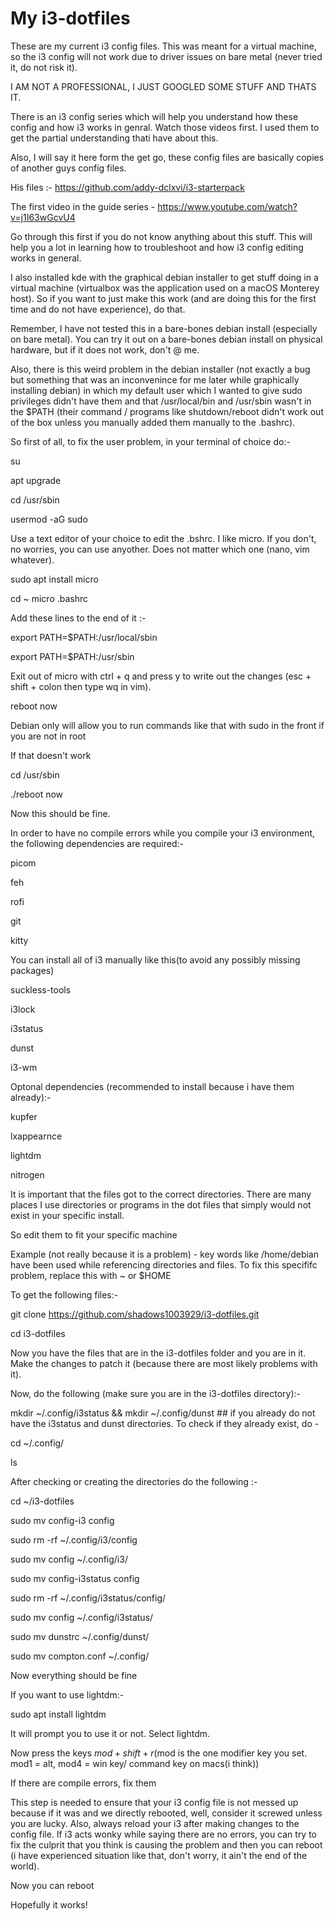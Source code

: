 # My i3-dotfiles

These are my current i3 config files. 
This was meant for a virtual machine, so the i3 config will not work due to driver issues on bare metal (never tried it, do not risk it).

I AM NOT A PROFESSIONAL, I JUST GOOGLED SOME STUFF AND THATS IT.

There is an i3 config series which will help you understand how these config and how i3 works in genral. Watch those videos first. 
I used them to get the partial understanding thati have about this.

Also, I will say it here form the get go, these config files are basically copies of another guys config files.

His files :- https://github.com/addy-dclxvi/i3-starterpack

The first video in the guide series - https://www.youtube.com/watch?v=j1I63wGcvU4

Go through this first if you do not know anything about this stuff. This will help you a lot in learning how to troubleshoot and how i3 config editing works in general.

I also installed kde with the graphical debian installer to get stuff doing in a virtual machine (virtualbox was the application used on a macOS Monterey host). 
So if you want to just make this work (and are doing this for the first time and do not have experience), do that.

Remember, I have not tested this in a bare-bones debian install (especially on bare metal). 
You can try it out on a bare-bones debian install on physical hardware, but if it does not work, don't @ me.

Also, there is this weird problem in the debian installer (not exactly a bug but something that was an inconvenince for me later while graphically installing debian)
in which my default user which I wanted to give sudo privileges didn't have them and that /usr/local/bin and /usr/sbin wasn't in the $PATH (their command / programs like shutdown/reboot didn't work out
of the box unless you manually added them manually to the .bashrc).

So first of all, to fix the user problem, in your terminal of choice do:-

su

apt upgrade

cd /usr/sbin

usermod -aG sudo <your username>

 
Use a text editor of your choice to edit the .bshrc. I like micro. If you don't, no worries, you can use anyother. Does not matter which one (nano, vim whatever).

 
sudo apt install micro  

cd ~
micro .bashrc 

 
Add these lines to the end of it :-

export PATH=$PATH:/usr/local/sbin
 
export PATH=$PATH:/usr/sbin

 
Exit out of micro with ctrl + q and press y to write out the changes (esc + shift + colon then type wq in vim).
 
reboot now 
 
 
Debian only will allow you to run commands like that with sudo in the front if you are not in root

 
If that doesn't work
 
cd /usr/sbin
 
./reboot now

Now this should be fine.

 
In order to have no compile errors while you compile your i3 environment, the following dependencies are required:-
 
picom
 
feh 
 
rofi 
 
git
 
kitty

 
You can install all of i3 manually like this(to avoid any possibly missing packages)
 
suckless-tools
 
i3lock
 
i3status
 
dunst
 
i3-wm 

Optonal dependencies (recommended to install because i have them already):-
 
kupfer
 
lxappearnce
 
lightdm
 
nitrogen

 
It is important that the files got to the correct directories. There are many places I use directories or programs in the dot files that simply would not exist in your specific install.
 
So edit them to fit your specific machine

Example (not really because it is a problem) - key words like /home/debian have been used while referencing directories and files. To fix this specififc problem,
replace this with ~ or $HOME

To get the following files:-

git clone https://github.com/shadows1003929/i3-dotfiles.git
 
cd i3-dotfiles

Now you have the files that are in the i3-dotfiles folder and you are in it. Make the changes to patch it (because there are most likely problems with it).

Now, do the following (make sure you are in the i3-dotfiles directory):-
 
mkdir ~/.config/i3status && mkdir ~/.config/dunst ## if you already do not have the i3status and dunst directories. To check if they already exist, do - 
 
cd ~/.config/
 
ls

After checking or creating the directories do the following :-
  
cd ~/i3-dotfiles
 
sudo mv config-i3 config
 
sudo rm -rf ~/.config/i3/config
 
sudo mv config ~/.config/i3/
 
sudo mv config-i3status config
 
sudo rm -rf ~/.config/i3status/config/
 
sudo mv config ~/.config/i3status/
 
sudo mv dunstrc ~/.config/dunst/
 
sudo mv compton.conf ~/.config/

Now everything should be fine

 
If you want to use lightdm:-
 
sudo apt install lightdm

It will prompt you to use it or not. Select lightdm.

 
Now press the keys $mod + shift + r ($mod is the one modifier key you set. mod1 = alt, mod4 = win key/ command key on macs(i think))
 
If there are compile errors, fix them

 
This step is needed to ensure that your i3 config file is not messed up because if it was and we directly rebooted, well, consider it screwed unless you are lucky.
Also, always reload your i3 after making changes to the config file. If i3 acts wonky while saying there are no errors, you can try to fix the culprit that you
think is causing the problem and then you can reboot (i have experienced situation like that, don't worry, it ain't the end of the world).

Now you can reboot

 
Hopefully it works!




